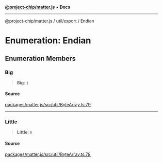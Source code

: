 [**@project-chip/matter.js**](../../../README.md) • **Docs**

***

[@project-chip/matter.js](../../../modules.md) / [util/export](../README.md) / Endian

# Enumeration: Endian

## Enumeration Members

### Big

> **Big**: `1`

#### Source

[packages/matter.js/src/util/ByteArray.ts:79](https://github.com/project-chip/matter.js/blob/7a8cbb56b87d4ccf34bec5a9a95ab40a1711324f/packages/matter.js/src/util/ByteArray.ts#L79)

***

### Little

> **Little**: `0`

#### Source

[packages/matter.js/src/util/ByteArray.ts:78](https://github.com/project-chip/matter.js/blob/7a8cbb56b87d4ccf34bec5a9a95ab40a1711324f/packages/matter.js/src/util/ByteArray.ts#L78)
